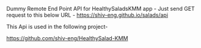 Dummy Remote End Point API for HealthySaladsKMM app - 
Just send GET request to this below URL -
https://shiv-eng.github.io/salads/api

This Api is used in the following project- 

https://github.com/shiv-eng/HealthySalad-KMM

